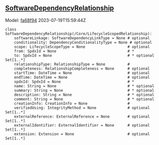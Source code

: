 ## [SoftwareDependencyRelationship](https://github.com/spdx/spdx-3-model/blob/main/model/Software/Classes/SoftwareDependencyRelationship.md)
Model: [fa68f94](https://github.com/spdx/spdx-3-model/commit/fa68f942ae1a0d0e8f05df6526f147cbe64183ed) 2023-07-19T15:59:44Z
```
class SoftwareDependencyRelationship(/Core/LifecycleScopedRelationship):
    softwareLinkage: SoftwareDependencyLinkType = None # optional 
    conditionality: DependencyConditionalityType = None # optional 
    scope: LifecycleScopeType = None                   # optional 
    from: SpdxId = None                                # * 
    to: SpdxId = None                                  # * optional Set[1..*]
    relationshipType: RelationshipType = None          # 
    completeness: RelationshipCompleteness = None      # optional 
    startTime: DateTime = None                         # optional 
    endTime: DateTime = None                           # optional 
    spdxId: SpdxId = None                              # * 
    name: String = None                                # * optional 
    summary: String = None                             # * optional 
    description: String = None                         # * optional 
    comment: String = None                             # * optional 
    creationInfo: CreationInfo = None                  # 
    verifiedUsing: IntegrityMethod = None              # optional Set[1..*]
    externalReference: ExternalReference = None        # optional Set[1..*]
    externalIdentifier: ExternalIdentifier = None      # optional Set[1..*]
    extension: Extension = None                        # optional Set[1..*]
```
